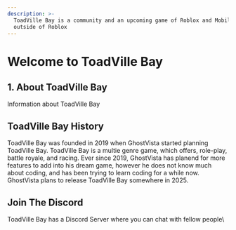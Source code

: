 ```yaml
---
description: >-
  ToadVille Bay is a community and an upcoming game of Roblox and Mobile/PC Game
  outside of Roblox
---
```


# Welcome to ToadVille Bay

## 1. About ToadVille Bay

Information about ToadVille Bay

## ToadVille Bay History

ToadVille Bay was founded in 2019 when GhostVista started planning ToadVille Bay. ToadVille Bay is a multie genre game, which offers, role-play, battle royale, and racing. Ever since 2019, GhostVista has planend for more features to add into his dream game, however he does not know much about coding, and has been trying to learn coding for a while now. GhostVista plans to release ToadVille Bay somewhere in 2025.

## Join The Discord

ToadVille Bay has a Discord Server where you can chat with fellow people\






